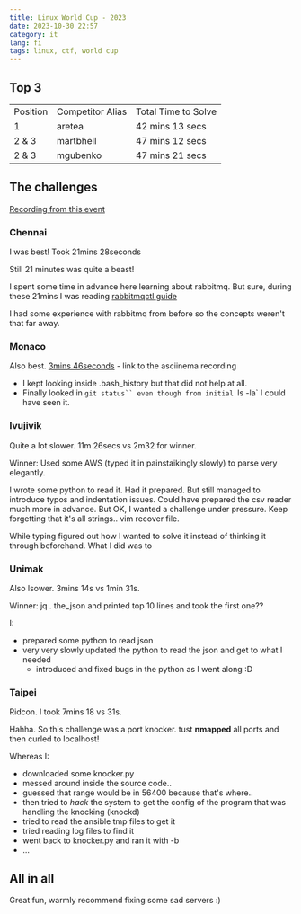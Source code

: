 ```yaml
---
title: Linux World Cup - 2023
date: 2023-10-30 22:57
category: it
lang: fi
tags: linux, ctf, world cup
---
```


##  Top 3

| | | |
|-|-|-|
| Position |	Competitor  Alias |	Total Time to Solve |
| 1 |	aretea |	42 mins 13 secs|
|2 & 3|	martbhell	|47 mins 12 secs|
|2 & 3 |	mgubenko|	47 mins 21 secs|

## The challenges

[Recording from this event](https://sadservers.com/ranking_lwc)

### Chennai

I was best! Took 21mins 28seconds

Still 21 minutes was quite a beast!

I spent some time in advance here learning about rabbitmq. But sure, during these 21mins I was reading [rabbitmqctl guide](https://www.rabbitmq.com/management-cli.html)

I had some experience with rabbitmq from before so the concepts weren't that far away. 

### Monaco

Also best. [3mins 46seconds](https://sadservers.com/replay/i-0ee2f3007d5494cc2) - link to the asciinema recording

- I kept looking inside .bash_history but that did not help at all.
- Finally looked in `git status`` even though from initial `ls -la` I could have seen it.

### Ivujivik

Quite a lot slower. 11m 26secs vs 2m32 for winner.

Winner: Used some AWS (typed it in painstaikingly slowly) to parse very elegantly.

I wrote some python to read it. Had it prepared. But still managed to introduce typos and indentation issues. Could have prepared the csv reader much more in advance. But OK, I wanted a challenge under pressure. Keep forgetting that it's all strings.. vim recover file.

While typing figured out how I wanted to solve it instead of thinking it through beforehand. What I did was to 

### Unimak

Also lsower. 3mins 14s vs 1min 31s.

Winner: jq . the_json and printed top 10 lines and took the first one??

I:
- prepared some python to read json
- very very slowly updated the python to read the json and get to what I needed
  - introduced and fixed bugs in the python as I went along :D


### Taipei

Ridcon. I took 7mins 18 vs 31s.

Hahha. So this challenge was a port knocker. tust **nmapped** all ports and then curled to localhost!

Whereas I:
 - downloaded some knocker.py
 - messed around inside the source code..
 - guessed that range would be in 56400 because that's where..
 - then tried to _hack_ the system to get the config of the program that was handling the knocking (knockd)
 - tried to read the ansible tmp files to get it
 - tried reading log files to find it
 - went back to knocker.py and ran it with -b
 - ...

 ## All in all

 Great fun, warmly recommend fixing some sad servers :)